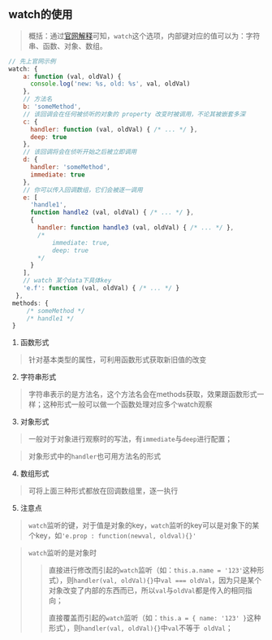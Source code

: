 ## watch的使用

> 概括：通过[官网解释](https://cn.vuejs.org/v2/api/#watch)可知，`watch`这个选项，内部键对应的值可以为：字符串、函数、对象、数组。

```javascript
// 先上官网示例
watch: {
    a: function (val, oldVal) {
      console.log('new: %s, old: %s', val, oldVal)
    },
    // 方法名
    b: 'someMethod',
    // 该回调会在任何被侦听的对象的 property 改变时被调用，不论其被嵌套多深
    c: {
      handler: function (val, oldVal) { /* ... */ },
      deep: true
    },
    // 该回调将会在侦听开始之后被立即调用
    d: {
      handler: 'someMethod',
      immediate: true
    },
    // 你可以传入回调数组，它们会被逐一调用
    e: [
      'handle1',
      function handle2 (val, oldVal) { /* ... */ },
      {
        handler: function handle3 (val, oldVal) { /* ... */ },
        /* 
        	immediate: true,
        	deep: true
        */
      }
    ],
    // watch 某个data下具体key
    'e.f': function (val, oldVal) { /* ... */ }
  },
 methods: {
     /* someMethod */
     /* handle1 */
 }
```

1. 函数形式

> 针对基本类型的属性，可利用函数形式获取新旧值的改变

2. 字符串形式

> 字符串表示的是方法名，这个方法名会在methods获取，效果跟函数形式一样；这种形式一般可以做一个函数处理对应多个watch观察

3. 对象形式

> 一般对于对象进行观察时的写法，有`immediate`与`deep`进行配置；

> 对象形式中的`handler`也可用方法名的形式

4. 数组形式

> 可将上面三种形式都放在回调数组里，逐一执行

5. 注意点

> `watch`监听的键，对于值是对象的key，`watch`监听的key可以是对象下的某个key，如`'e.prop : function(newval, oldval){}'`

> `watch`监听的是对象时
>
> > 直接进行修改而引起的`watch`监听（如：`this.a.name = '123'`这种形式），则`handler(val, oldVal){}`中`val === oldVal`，因为只是某个对象改变了内部的东西而已，所以`val`与`oldVal`都是传入的相同指向；
> >
> > 直接覆盖而引起的`watch`监听（如：`this.a = { name: '123' }`这种形式），则`handler(val, oldVal){}`中`val`不等于` oldVal`；